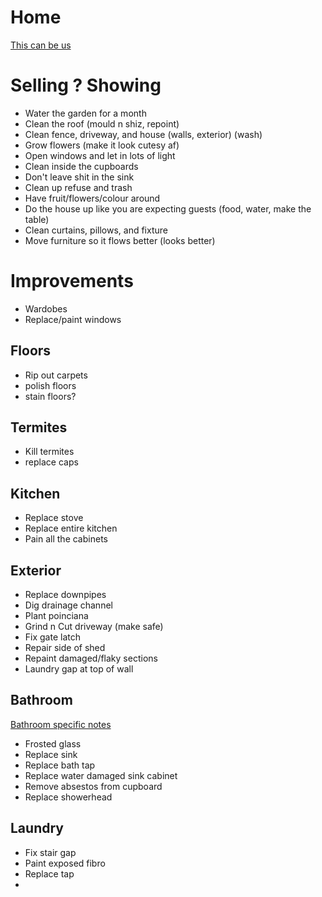 # Home

[This can be us](https://youtu.be/KnsiZOJjfUg)

# Selling ? Showing

- Water the garden for a month
- Clean the roof (mould n shiz, repoint)
- Clean fence, driveway, and house (walls, exterior) (wash)
- Grow flowers (make it look cutesy af)
- Open windows and let in lots of light
- Clean inside the cupboards
- Don't leave shit in the sink
- Clean up refuse and trash
- Have fruit/flowers/colour around
- Do the house up like you are expecting guests (food, water, make the table)
- Clean curtains, pillows, and fixture
- Move furniture so it flows better (looks better)

# Improvements

- Wardobes
- Replace/paint windows

## Floors

- Rip out carpets
- polish floors
- stain floors?

## Termites
- Kill termites
- replace caps

## Kitchen

- Replace stove
- Replace entire kitchen
- Pain all the cabinets
  
## Exterior

- Replace downpipes
- Dig drainage channel
- Plant poinciana
- Grind n Cut driveway (make safe)
- Fix gate latch
- Repair side of shed
- Repaint damaged/flaky sections
- Laundry gap at top of wall

## Bathroom

[Bathroom specific notes](bathroom.md)

- Frosted glass
- Replace sink
- Replace bath tap
- Replace water damaged sink cabinet
- Remove absestos from cupboard
- Replace showerhead

## Laundry
- Fix stair gap
- Paint exposed fibro
- Replace tap
-


